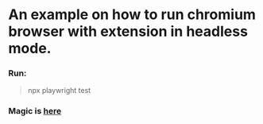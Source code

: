 # An example on how to run chromium browser with extension in headless mode.

### Run:
> npx playwright test

### Magic is [here](https://github.com/BorisOsipov/playwright-headless-extension/blob/main/tests/fixtures.ts#L13)
